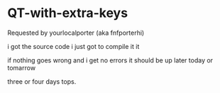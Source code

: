 # QT-with-extra-keys
Requested by yourlocalporter (aka fnfporterhi)

i got the source code i just got to compile it it

if nothing goes wrong and i get no errors it should be up later today or tomarrow







three or four days tops.
